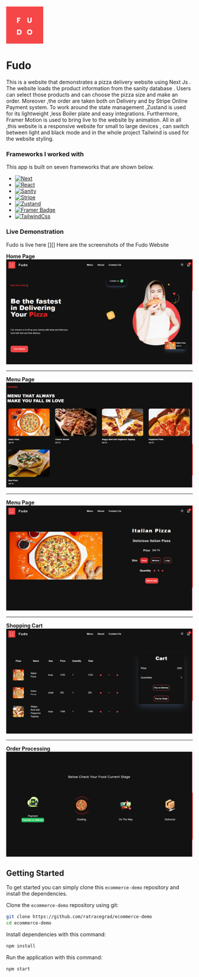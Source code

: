 ![Pizza Delivery Logo](/public/Logo.png)

# Fudo

This is a website that demonstrates a pizza delivery website using Next Js . The website loads the product information from the sanity database . Users can select those products and can choose the pizza size and make an order. Moreover ,the order are taken both on Delivery and by Stripe Online Payment system. To work around the state management ,Zustand is used for its lightweight ,less Boiler plate and easy integrations. Furthermore, Framer Motion is used to bring live to the website by animation. All in all ,this website is a responsive website for small to large devices , can switch between light and black mode and in the whole project Tailwind is used for the website styling.

### Frameworks I worked with

This app is built on seven frameworks that are shown below.

- [![Next][Next]][NextUrl]
- [![React][React]][ReactUrl]
- [![Sanity][Sanity Badge]][SanityUrl]
- [![Stripe][Stripe Badge]][StripeUrl]
- [![Zustand][Zustand]][ZustandUrl]
- [![Framer Badge][FramerMotion]][FramerBadgeUrl]
- [![TailwindCss][Tailwind]][TailwindUrl]

### Live Demonstration

Fudo is live here [][]
Here are the screenshots of the Fudo Website

**Home Page**
![Home Page](/public/Home.png)

---

**Menu Page**
![Menu](/public/Menu.png "Menu")

---

**Menu Page**
![Item Detail](/public/SingleItem.png)

---

**Shopping Cart**
![Shopping Cart](/public/Cart.png "Shopping Cart")

---

**Order Processing**
![Order Process](/public/OrderProcess.png "Order Process")

## Getting Started

To get started you can simply clone this `ecommerce-demo` repository and install the dependencies.

Clone the `ecommerce-demo` repository using git:

```bash
git clone https://github.com/ratracegrad/ecommerce-demo
cd ecommerce-demo
```

Install dependencies with this command:

```bash
npm install
```

Run the application with this command:

```bash
npm start
```

[Next]: https://img.shields.io/badge/next.js-000000?style=for-the-badge&logo=nextdotjs&logoColor=white
[NextUrl]: https://nextjs.org/
[React]: https://img.shields.io/badge/React-20232A?style=for-the-badge&logo=react&logoColor=61DAFB
[ReactUrl]: https://reactjs.org/
[Sanity Badge]: https://img.shields.io/badge/Sanity-F03E2F?logo=sanity&logoColor=fff&style=plastic
[SanityUrl]: https://www.sanity.io/
[Stripe Badge]: https://img.shields.io/badge/Stripe-008CDD?logo=stripe&logoColor=fff&style=plastic
[StripeUrl]: https://stripe.com/
[Zustand]: https://img.shields.io/badge/zustand-%2320232a.svg?style=for-the-badge&logo=react&logoColor=%2361DAFB
[ZustandUrl]: https://github.com/pmndrs/zustand
[FramerMotion]: https://img.shields.io/badge/Framer-05F?logo=framer&logoColor=fff&style=flat-square
[Tailwind]: https://img.shields.io/badge/tailwindcss-%2338B2AC.svg?style=for-the-badge&logo=tailwind-css&logoColor=white
[TailwindUrl]: https://tailwindcss.com
[FramerBadgeUrl]: https://www.framer.com/motion/

